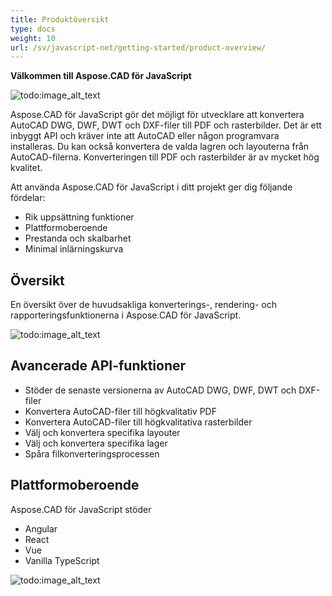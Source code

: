 ```yaml
---
title: Produktöversikt
type: docs
weight: 10
url: /sv/javascript-net/getting-started/product-overview/
---
```


**Välkommen till Aspose.CAD för JavaScript**

![todo:image_alt_text](/_assets/home_5.png)

Aspose.CAD för JavaScript gör det möjligt för utvecklare att konvertera AutoCAD DWG, DWF, DWT och DXF-filer till PDF och rasterbilder. Det är ett inbyggt API och kräver inte att AutoCAD eller någon programvara installeras. Du kan också konvertera de valda lagren och layouterna från AutoCAD-filerna. Konverteringen till PDF och rasterbilder är av mycket hög kvalitet.

Att använda Aspose.CAD för JavaScript i ditt projekt ger dig följande fördelar:

- Rik uppsättning funktioner
- Plattformoberoende
- Prestanda och skalbarhet
- Minimal inlärningskurva

## **Översikt**
En översikt över de huvudsakliga konverterings-, rendering- och rapporteringsfunktionerna i Aspose.CAD för JavaScript.

![todo:image_alt_text](/_assets/javascript-net/product-overview_2.png)
## **Avancerade API-funktioner**
- Stöder de senaste versionerna av AutoCAD DWG, DWF, DWT och DXF-filer
- Konvertera AutoCAD-filer till högkvalitativ PDF
- Konvertera AutoCAD-filer till högkvalitativa rasterbilder
- Välj och konvertera specifika layouter
- Välj och konvertera specifika lager
- Spåra filkonverteringsprocessen
## **Plattformoberoende**
Aspose.CAD för JavaScript stöder

- Angular
- React
- Vue
- Vanilla TypeScript

![todo:image_alt_text](/_assets/javascript-net/product-overview_3.png)
